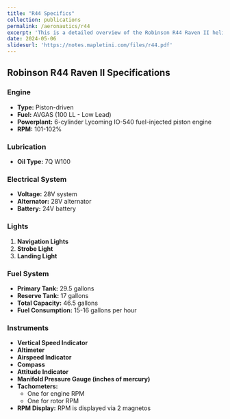```yaml
---
title: "R44 Specifics"
collection: publications
permalink: /aeronautics/r44
excerpt: 'This is a detailed overview of the Robinson R44 Raven II helicopter, including its engine specifications, fuel system, electrical system, and instrumentation.'
date: 2024-05-06
slidesurl: 'https://notes.mapletini.com/files/r44.pdf'
---
```


## Robinson R44 Raven II Specifications

### Engine
- **Type:** Piston-driven
- **Fuel:** AVGAS (100 LL - Low Lead)
- **Powerplant:** 6-cylinder Lycoming IO-540 fuel-injected piston engine
- **RPM:** 101-102%

### Lubrication
- **Oil Type:** 7Q W100

### Electrical System
- **Voltage:** 28V system
- **Alternator:** 28V alternator
- **Battery:** 24V battery

### Lights
1. **Navigation Lights**
2. **Strobe Light**
3. **Landing Light**

### Fuel System
- **Primary Tank:** 29.5 gallons
- **Reserve Tank:** 17 gallons
- **Total Capacity:** 46.5 gallons
- **Fuel Consumption:** 15-16 gallons per hour

### Instruments
- **Vertical Speed Indicator**
- **Altimeter**
- **Airspeed Indicator**
- **Compass**
- **Attitude Indicator**
- **Manifold Pressure Gauge (inches of mercury)**
- **Tachometers:**
  - One for engine RPM
  - One for rotor RPM
- **RPM Display:** RPM is displayed via 2 magnetos
